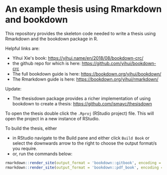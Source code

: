 # An example thesis using Rmarkdown and bookdown

This repository provides the skeleton code needed to write a thesis using Rmarkdown and the bookdown package in R.

Helpful links are:

* Yihui Xie's book: https://yihui.name/en/2018/08/bookdown-crc/
* the github repo for which is here: https://github.com/yihui/bookdown-crc 
* The full bookdown guide is here: https://bookdown.org/yihui/bookdown/
* The Rmarkdown guide is here: https://bookdown.org/yihui/rmarkdown/

Update:

* The thesisdown package provides a richer implementation of using bookdown to create a thesis: https://github.com/ismayc/thesisdown

To open the thesis double click the `.Rproj` (RStudio project) file. This will open the project in a new instance of RStudio.

To build the thesis, either

* in RStudio navigate to the Build pane and either click `Build Book` or select the downwards arrow to the right to choose the output format/s you require.
* or, run the commands below:
```r
rmarkdown::render_site(output_format = 'bookdown::gitbook', encoding = 'UTF-8')
rmarkdown::render_site(output_format = 'bookdown::pdf_book', encoding = 'UTF-8')
```
